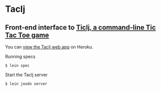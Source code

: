 # Taclj

## Front-end interface to [Ticlj, a command-line Tic Tac Toe game][1]

You can [view the Taclj web app][2] on Heroku.

Running specs

    $ lein spec

Start the Taclj server

    $ lein joodo server


[1]: http://github.com/spadin/ticlj
[2]: http://taclj.herokuapp.com
